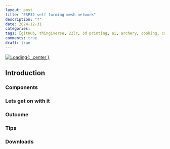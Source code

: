 ```yaml
---
layout: post
title: "ESP32 self forming mesh network"
description: "?"
date: 2024-12-31
categories: 
tags: [gitHub, thingiverse, 22lr, 3d printing, ai, archery, cooking, conservation, diy, electronics, gunsmithing, hunting, sports]
comments: true
draft: true
---
```

[![Loading](/assets/loading.png){: .center }](/assets/loading.png)

## Introduction
### Components
### Lets get on with it
### Outcome
### Tips
### Downloads